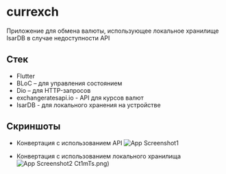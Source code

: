 # currexch

Приложение для обмена валюты, использующее локальное хранилище IsarDB в случае недоступности API

## Стек
- Flutter
- BLoC – для управления состоянием
- Dio – для HTTP-запросов
- exchangeratesapi.io - API для курсов валют
- IsarDB - для локального хранения на устройстве

## Скриншоты
- Конвертация с использованием API
![App Screenshot1](https://i.imgur.com/XCt1mTs.png)

- Конвертация с использованием локального хранилища
![App Screenshot2](https://i.imgur.com/OCqlHMX.png)
Ct1mTs.png)
